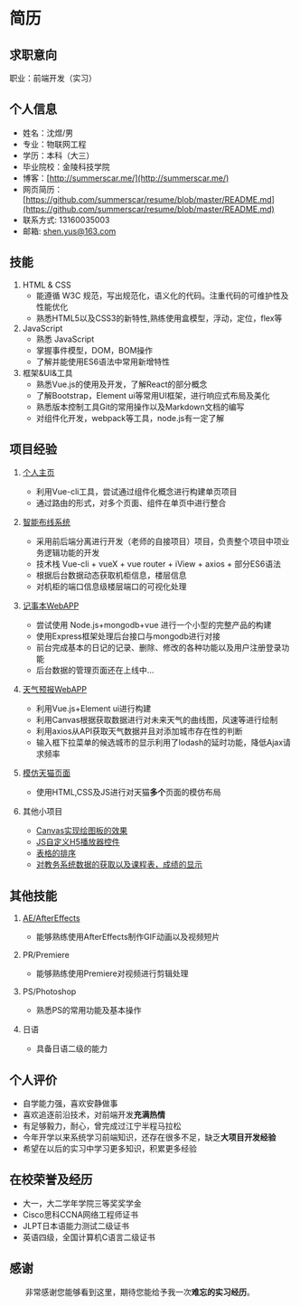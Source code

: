 # 简历

## 求职意向
职业：前端开发（实习）  

## 个人信息
* 姓名：沈煜/男
* 专业：物联网工程
* 学历：本科（大三）
* 毕业院校：金陵科技学院
* 博客：[http://summerscar.me/](http://summerscar.me/)
* 网页简历：[https://github.com/summerscar/resume/blob/master/README.md](https://github.com/summerscar/resume/blob/master/README.md)
* 联系方式:	13160035003
* 邮箱:	shen.yus@163.com

## 技能
1. HTML & CSS
    * 能遵循 W3C 规范，写出规范化，语义化的代码。注重代码的可维护性及性能优化
    * 熟悉HTML5以及CSS3的新特性,熟练使用盒模型，浮动，定位，flex等
2. JavaScript
    * 熟悉 JavaScript 
    * 掌握事件模型，DOM，BOM操作
    * 了解并能使用ES6语法中常用新增特性
3. 框架&UI&工具
    * 熟悉Vue.js的使用及开发，了解React的部分概念
    * 了解Bootstrap，Element ui等常用UI框架，进行响应式布局及美化
    * 熟悉版本控制工具Git的常用操作以及Markdown文档的编写
    * 对组件化开发，webpack等工具，node.js有一定了解

## 项目经验
1. [个人主页](http://summerscar.com/)
    * 利用Vue-cli工具，尝试通过组件化概念进行构建单页项目
    * 通过路由的形式，对多个页面、组件在单页中进行整合

2. [智能布线系统](http://120.25.155.70/rita/#/rita)
    * 采用前后端分离进行开发（老师的自接项目）项目，负责整个项目中项业务逻辑功能的开发
    * 技术栈 Vue-cli + vueX + vue router + iView + axios + 部分ES6语法
    * 根据后台数据动态获取机柜信息，楼层信息
    * 对机柜的端口信息级楼层端口的可视化处理

3. [记事本WebAPP](http://diary.summerscar.com/)    
    * 尝试使用 Node.js+mongodb+vue 进行一个小型的完整产品的构建
    * 使用Express框架处理后台接口与mongodb进行对接
    * 前台完成基本的日记的记录、删除、修改的各种功能以及用户注册登录功能
    * 后台数据的管理页面还在上线中...

4. [天气预报WebAPP](http://summerscar.com/weather/weather.html)
    * 利用Vue.js+Element ui进行构建
    * 利用Canvas根据获取数据进行对未来天气的曲线图，风速等进行绘制
    * 利用axios从API获取天气数据并且对添加城市存在性的判断
    * 输入框下拉菜单的候选城市的显示利用了lodash的延时功能，降低Ajax请求频率
    
5. [模仿天猫页面](http://summerscar.com/#/demos/tmall)
    * 使用HTML,CSS及JS进行对天猫**多个**页面的模仿布局
    
6. 其他小项目
    * [Canvas实现绘图板的效果](http://summerscar.com/canvasDraw/draw.html)
    * [JS自定义H5播放器控件](http://summerscar.com/player/video.html)
    * [表格的排序](http://summerscar.com/tableSort/tablesort.html)
    * [对教务系统数据的获取以及课程表，成绩的显示](http://summerscar.com/#/demos/demo6)
    
## 其他技能
1. [AE/AfterEffects](http://summerscar.com/#/otherDemos)
    * 能够熟练使用AfterEffects制作GIF动画以及视频短片

2. PR/Premiere
    * 能够熟练使用Premiere对视频进行剪辑处理

3. PS/Photoshop
    * 熟悉PS的常用功能及基本操作

4. 日语	
    * 具备日语二级的能力

## 个人评价
* 自学能力强，喜欢安静做事
* 喜欢追逐前沿技术，对前端开发**充满热情**
* 有足够毅力，耐心，曾完成过江宁半程马拉松
* 今年开学以来系统学习前端知识，还存在很多不足，缺乏**大项目开发经验**
* 希望在以后的实习中学习更多知识，积累更多经验
 
## 在校荣誉及经历
  * 大一，大二学年学院三等奖奖学金
  * Cisco思科CCNA网络工程师证书
  * JLPT日本语能力测试二级证书
  * 英语四级，全国计算机C语言二级证书
  
## 感谢
　　非常感谢您能够看到这里，期待您能给予我一次**难忘的实习经历**。

